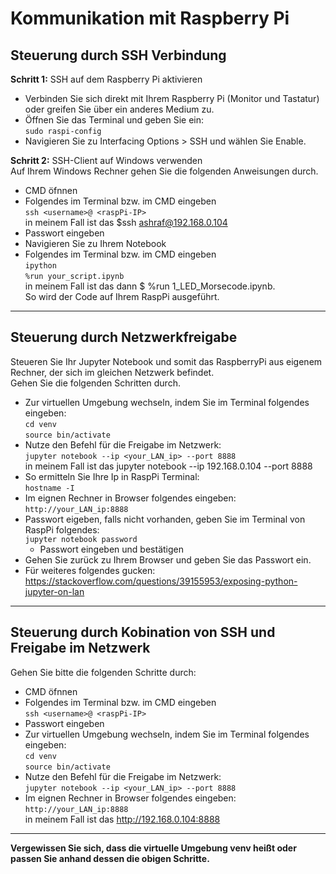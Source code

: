 # Kommunikation mit Raspberry Pi

## Steuerung durch SSH Verbindung  

**Schritt 1:** SSH auf dem Raspberry Pi aktivieren  
- Verbinden Sie sich direkt mit Ihrem Raspberry Pi (Monitor und Tastatur) oder greifen Sie über ein anderes Medium zu.  
- Öffnen Sie das Terminal und geben Sie ein:  
	```sudo raspi-config```  
- Navigieren Sie zu Interfacing Options > SSH und wählen Sie Enable.  

**Schritt 2:** SSH-Client auf Windows verwenden  
Auf Ihrem Windows Rechner gehen Sie die folgenden Anweisungen durch.  

- CMD öfnnen  
- Folgendes im Terminal bzw. im CMD eingeben  
	```ssh <username>@ <raspPi-IP>```  
	in meinem Fall ist das $ssh ashraf@192.168.0.104  
- Passwort eingeben  
- Navigieren Sie zu Ihrem Notebook
- Folgendes im Terminal bzw. im CMD eingeben  
	```ipython```  
	```%run your_script.ipynb```  
	in meinem Fall ist das dann $ %run 1_LED_Morsecode.ipynb.  
So wird der Code auf Ihrem RaspPi ausgeführt.  
--------------------------------------------------------------------
## Steuerung durch Netzwerkfreigabe
Steueren Sie Ihr Jupyter Notebook und somit das RaspberryPi aus eigenem Rechner, der sich im gleichen Netzwerk befindet.  
Gehen Sie die folgenden Schritten durch.  

- Zur virtuellen Umgebung wechseln, indem Sie im Terminal folgendes eingeben:  
	```cd venv```  
	```source bin/activate```  
- Nutze den Befehl für die Freigabe im Netzwerk:  
	```jupyter notebook --ip <your_LAN_ip> --port 8888```  
		in meinem Fall ist das jupyter notebook --ip 192.168.0.104 --port 8888  
- So ermitteln Sie Ihre Ip in RaspPi Terminal:  
	```hostname -I```  
- Im eignen Rechner in Browser folgendes eingeben:  
	```http://your_LAN_ip:8888```  
- Passwort eigeben, falls nicht vorhanden, geben Sie im Terminal von RaspPi folgendes:  
	```jupyter notebook password```  
    - Passwort eingeben und bestätigen  
- Gehen Sie zurück zu Ihrem Browser und geben Sie das Passwort ein.  
- Für weiteres folgendes gucken:  
	https://stackoverflow.com/questions/39155953/exposing-python-jupyter-on-lan  
--------------------------------------------------------------------
## Steuerung durch Kobination von SSH und Freigabe im Netzwerk  
Gehen Sie bitte die folgenden Schritte durch:  

- CMD öfnnen  
- Folgendes im Terminal bzw. im CMD eingeben  
	```ssh <username>@ <raspPi-IP>```  
- Passwort eingeben  
- Zur virtuellen Umgebung wechseln, indem Sie im Terminal folgendes eingeben:  
	```cd venv```  
	```source bin/activate```
- Nutze den Befehl für die Freigabe im Netzwerk:  
	```jupyter notebook --ip <your_LAN_ip> --port 8888```  
- Im eignen Rechner in Browser folgendes eingeben:  
	```http://your_LAN_ip:8888```  
		in meinem Fall ist das http://192.168.0.104:8888  
--------------------------------------------------------------------  
**Vergewissen Sie sich, dass die virtuelle Umgebung venv heißt oder passen Sie anhand dessen die obigen Schritte.** 